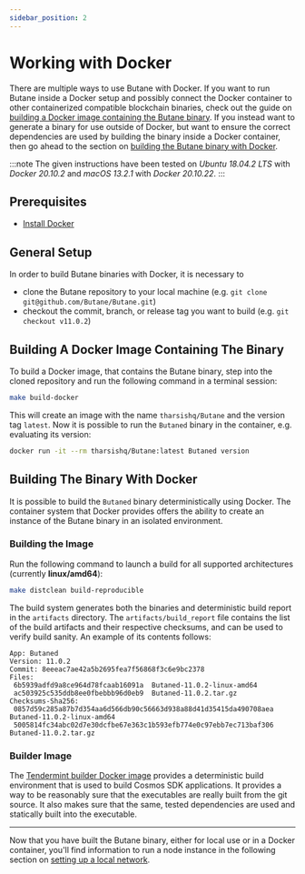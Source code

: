 ```yaml
---
sidebar_position: 2
---
```


# Working with Docker

There are multiple ways to use Butane with Docker.
If you want to run Butane inside a Docker setup and possibly connect the Docker container
to other containerized compatible blockchain binaries, check out the guide on
[building a Docker image containing the Butane binary](#building-a-docker-image-containing-the-binary).
If you instead want to generate a binary for use outside of Docker,
but want to ensure the correct dependencies are used by building the binary inside a Docker container,
then go ahead to the section on [building the Butane binary with Docker](#building-the-binary-with-docker).

:::note
The given instructions have been tested on *Ubuntu 18.04.2 LTS* with *Docker 20.10.2* and *macOS 13.2.1* with *Docker 20.10.22*.
:::

## Prerequisites

- [Install Docker](https://docs.docker.com/get-docker/)

## General Setup

In order to build Butane binaries with Docker, it is necessary to

- clone the Butane repository to your local machine (e.g. `git clone git@github.com/Butane/Butane.git`)
- checkout the commit, branch, or release tag you want to build (e.g. `git checkout v11.0.2`)

## Building A Docker Image Containing The Binary

To build a Docker image, that contains the Butane binary,
step into the cloned repository and run the following command in a terminal session:

```bash
make build-docker
```

This will create an image with the name `tharsishq/Butane` and the version tag `latest`.
Now it is possible to run the `Butaned` binary in the container, e.g. evaluating its version:

```bash
docker run -it --rm tharsishq/Butane:latest Butaned version
```

## Building The Binary With Docker

It is possible to build the `Butaned` binary deterministically using Docker.
The container system that Docker provides offers the ability
to create an instance of the Butane binary in an isolated environment.

### Building the Image

Run the following command to launch a build for all supported architectures (currently **linux/amd64**):

```bash
make distclean build-reproducible
```

The build system generates both the binaries and deterministic build report in the `artifacts` directory.
The `artifacts/build_report` file contains the list of the build artifacts and their respective checksums,
and can be used to verify build sanity. An example of its contents follows:

```
App: Butaned
Version: 11.0.2
Commit: 8eeeac7ae42a5b2695fea7f56868f3c6e9bc2378
Files:
 6b5939adfd9a8ce964d78fcaab16091a  Butaned-11.0.2-linux-amd64
 ac503925c535ddb8ee0fbebbb96d0eb9  Butaned-11.0.2.tar.gz
Checksums-Sha256:
 0857d59c285a87b7d354aa6d566db90c56663d938a88d41d35415da490708aea  Butaned-11.0.2-linux-amd64
 5005814fc34abc02d7e30dcfbe67e363c1b593efb774e0c97ebb7ec713baf306  Butaned-11.0.2.tar.gz
```

### Builder Image

The [Tendermint builder Docker image](https://github.com/tendermint/images/tree/master/rbuilder)
provides a deterministic build environment that is used to build Cosmos SDK applications.
It provides a way to be reasonably sure that the executables are really built from the git source.
It also makes sure that the same, tested dependencies are used and statically built into the executable.

----

Now that you have built the Butane binary, either for local use or in a Docker container,
you'll find information to run a node instance in the following section
on [setting up a local network](./single-node).
